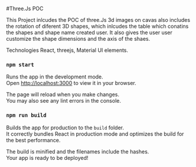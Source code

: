 #Three.Js POC

This Project inlcudes the POC of three.Js 3d images on cavas also includes the rotation of diferent 3D shapes, which inlcudes the table which conatins the shapes and shape name created user.
It also gives the user user customize the shape dimensions and the axis of the shaes.

Technologies 
React, threejs, Material UI elements.
### `npm start`

Runs the app in the development mode.\
Open [http://localhost:3000](http://localhost:3000) to view it in your browser.

The page will reload when you make changes.\
You may also see any lint errors in the console.



### `npm run build`

Builds the app for production to the `build` folder.\
It correctly bundles React in production mode and optimizes the build for the best performance.

The build is minified and the filenames include the hashes.\
Your app is ready to be deployed!




